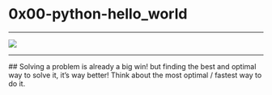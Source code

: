 # 0x00-python-hello_world
<hr>
<img src="https://s3.amazonaws.com/intranet-projects-files/holbertonschool-higher-level_programming+/231/48a9fdbd67c84a328a9df9ec8d93b9ac2458ac37721d7d53e51a27fb2bdc5263.jpg">
<hr>
## Solving a problem is already a big win! but finding the best and optimal way to solve it, it’s way better! Think about the most optimal / fastest way to do it.
